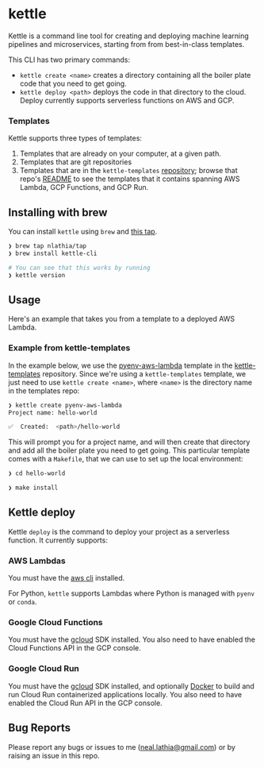 # kettle

Kettle is a command line tool for creating and deploying machine learning pipelines and microservices, starting from from best-in-class templates.

This CLI has two primary commands:

* `kettle create <name>` creates a directory containing all the boiler plate code that you need to get going. 
* `kettle deploy <path>` deploys the code in that directory to the cloud. Deploy currently supports serverless functions on AWS and GCP.

### Templates

Kettle supports three types of templates:

1. Templates that are already on your computer, at a given path.
2. Templates that are git repositories
3. Templates that are in the `kettle-templates` [repository](https://github.com/operatorai/kettle-templates); browse that repo's [README](https://github.com/operatorai/kettle-templates/blob/main/README.md) to see the templates that it contains spanning AWS Lambda, GCP Functions, and GCP Run.

## Installing with brew

You can install `kettle` using `brew` and [this tap](https://github.com/nlathia/homebrew-tap).

```bash
❯ brew tap nlathia/tap
❯ brew install kettle-cli

# You can see that this works by running
❯ kettle version
```

## Usage

Here's an example that takes you from a template to a deployed AWS Lambda.

### Example from kettle-templates

In the example below, we use the [pyenv-aws-lambda](https://github.com/operatorai/kettle-templates/tree/main/pyenv-aws-lambda) template in the [kettle-templates](https://github.com/operatorai/kettle-templates) repository. Since we're using a `kettle-templates` template, we just need to use `kettle create <name>`, where `<name>` is the directory name in the templates repo:

```bash
❯ kettle create pyenv-aws-lambda
Project name: hello-world

✅  Created:  <path>/hello-world
```

This will prompt you for a project name, and will then create that directory and add all the boiler plate you need to get going. This particular template comes with a `Makefile`, that we can use to set up the local environment:

```bash
❯ cd hello-world

❯ make install
```

## Kettle deploy

Kettle `deploy` is the command to deploy your project as a serverless function. It currently supports:

### AWS Lambdas

You must have the [aws cli](https://aws.amazon.com/cli/) installed.

For Python, `kettle` supports Lambdas where Python is managed with `pyenv` or `conda`.

### Google Cloud Functions

You must have the [gcloud](https://cloud.google.com/sdk/gcloud) SDK installed. You also need to have enabled the Cloud Functions API in the GCP console.

### Google Cloud Run

You must have the [gcloud](https://cloud.google.com/sdk/gcloud) SDK installed, and optionally [Docker](https://docs.docker.com/get-docker/) to build and run Cloud Run containerized applications locally. You also need to have enabled the Cloud Run API in the GCP console.

## Bug Reports

Please report any bugs or issues to me (neal.lathia@gmail.com) or by raising an issue in this repo.
